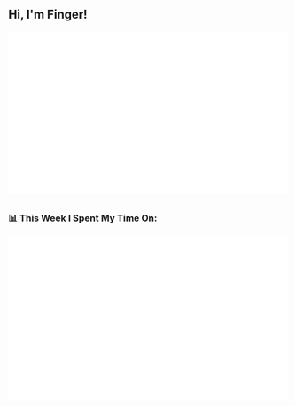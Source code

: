 <h2> Hi, I'm Finger!</h2>

<img align="right" src="https://raw.githubusercontent.com/spianmo/github-stats/master/generated/overview.svg#gh-light-mode-only">

<!-- <img align="right" height="160em" src="https://github-readme-stats-eight-theta.vercel.app/api/top-langs/?username=spianmo&layout=compact&langs_count=8&theme=algolia"/>	 -->
	
```go
package main

type Me struct {
	Name   string
	Job    string
	Code   string
	Skills string
}

func main() {
	me := &Me{
		Name:   "Finger",
		Job:    "Client-side Engineer",
		Code:   "Java, Kotlin, C#, Rust and C++ and Others",
		Skills: "Android, Security, Cross-platform client, NLP, CV, ASR ^o^",
	}
	_ = me
}
```


<h3>📊 This Week I Spent My Time On:</h3>
<img align='right' src="https://raw.githubusercontent.com/spianmo/github-stats/master/generated/languages.svg#gh-light-mode-only">

<!--START_SECTION:waka-->

```txt
Python                         16 hrs 12 mins  ██████████████▒░░░░░░░░░░   57.42 %
Kotlin                         7 hrs 43 mins   ███████░░░░░░░░░░░░░░░░░░   27.36 %
Text                           1 hr 23 mins    █▒░░░░░░░░░░░░░░░░░░░░░░░   04.92 %
HTML                           48 mins         ▓░░░░░░░░░░░░░░░░░░░░░░░░   02.84 %
XML                            34 mins         ▓░░░░░░░░░░░░░░░░░░░░░░░░   02.02 %
```

<!--END_SECTION:waka-->
